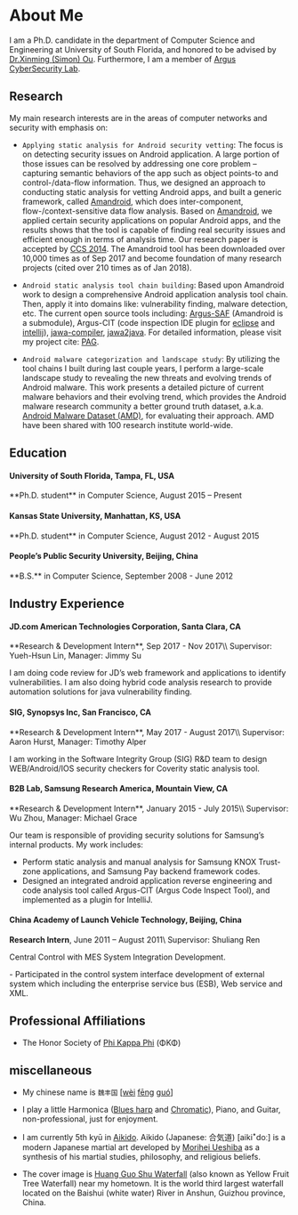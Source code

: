 <div class="container">
  <div class="row">
    <div class="col-lg-12 text-center">
      <div class="navy-line"></div>
      <h1><span>About Me</span></h1>
    </div>
  </div>
  <div id="primary" class="content-area full-width">
    <main id="main" class="site-main full-width" role="main">
        <div class="fl-builder-content fl-builder-content-4135 fl-builder-content-primary fl-builder-global-templates-locked" data-post-id="4135" markdown="1">

<div class="fl-row fl-row-full-width fl-row-bg-color fl-node-571945cc8ecfb about-section">
    <div class="wow animated fadeIn" markdown="1">

<p style="margin-bottom:5px" markdown="1">

I am a Ph.D. candidate in the department of Computer Science and Engineering at University of South Florida,
and honored to be advised by [Dr.Xinming (Simon) Ou](http://www.cse.usf.edu/~xou/).
Furthermore, I am a member of [Argus CyberSecurity Lab](http://www.arguslab.org/). 

</p>

</div></div>

<div class="fl-row fl-row-full-width fl-row-bg-color fl-node-571945cc8ecfb about-section">
    <div class="wow animated fadeIn" markdown="1">

## Research
    
My main research interests are in the areas of computer networks and security with emphasis on:

<div class="row">
    <div class="col-lg-12" markdown="1">

- `Applying static analysis for Android security vetting`: The focus is on detecting security issues on Android application. 
A large portion of those issues can be resolved by addressing one core problem – capturing semantic behaviors of the app 
such as object points-to and control-/data-flow information. 
Thus, we designed an approach to conducting static analysis for vetting Android apps, 
and built a generic framework, called [Amandroid](http://pag.arguslab.org/argus-saf),
which does inter-component, flow-/context-sensitive data flow analysis. 
Based on [Amandroid](http://pag.arguslab.org/argus-saf),
we applied certain security applications on popular Android apps, and the results shows that the tool 
is capable of finding real security issues and efficient enough in terms of analysis time. 
Our research paper is accepted by [CCS 2014](http://www.sigsac.org/ccs/CCS2014/).
The Amandroid tool has been downloaded over 10,000 times as of Sep 2017 and
become foundation of many research projects (cited over 210 times as of Jan
2018).

</div>
<div class="col-lg-12" markdown="1">

- `Android static analysis tool chain building`: Based upon Amandroid work to design a comprehensive Android application analysis tool chain.
Then, apply it into domains like: vulnerability finding, malware detection, etc.
The current open source tools including: [Argus-SAF](https://github.com/arguslab/Argus-SAF) (Amandroid is a submodule),
Argus-CIT (code inspection IDE plugin for [eclipse](https://github.com/fgwei/argus-cit) and 
[intellij](https://github.com/arguslab/argus-cit-intellij)), 
[jawa-compiler](https://github.com/arguslab/jawa-compiler), [jawa2java](https://github.com/arguslab/jawa2java).
For detailed information, please visit my project cite: [PAG](http://pag.arguslab.org/).
    
</div>
<div class="col-lg-12" markdown="1">
    
- `Android malware categorization and landscape study`: 
By utilizing the tool chains I built during last couple years, 
I perform a large-scale landscape study to revealing 
the new threats and evolving trends of Android malware. 
This work presents a detailed picture of current malware 
behaviors and their evolving trend, 
which provides the Android malware research community 
a better ground truth dataset, 
a.k.a. [Android Malware Dataset (AMD)](http://amd.arguslab.org/),
for evaluating their approach.
AMD have been shared with 100 research
institute world-wide.
    
</div></div>
</div></div>
<div class="fl-row fl-row-full-width fl-row-bg-color fl-node-571945cc8ecfb about-section">
    <div class="wow animated fadeIn" markdown="1">
    
## Education

<div class="col-lg-12 bs-callout bs-callout-primary">
  <h4>University of South Florida, Tampa, FL, USA</h4>
  <p markdown="1">**Ph.D. student** in Computer Science, August 2015 – Present</p>
</div>

<div class="col-lg-12 bs-callout bs-callout-primary">
  <h4>Kansas State University, Manhattan, KS, USA</h4>
  <p markdown="1">**Ph.D. student** in Computer Science, August 2012 - August 2015</p>
</div>

<div class="col-lg-12 bs-callout bs-callout-primary">
  <h4>People’s Public Security University, Beijing, China</h4>
  <p markdown="1">**B.S.** in Computer Science, September 2008 - June 2012</p>
</div>

</div></div>
<div class="fl-row fl-row-full-width fl-row-bg-color fl-node-571945cc8ecfb about-section">
    <div class="wow animated fadeIn" markdown="1">

## Industry Experience

<div class="col-lg-12 bs-callout bs-callout-warning" markdown="1">
  <h4>JD.com American Technologies Corporation, Santa Clara, CA</h4>
  **Research & Development Intern**, Sep 2017 - Nov 2017\\
  Supervisor: Yueh-Hsun Lin, Manager: Jimmy Su
  
  I am doing code review for JD’s web framework and applications to identify vulnerabilities. I am also doing hybrid code analysis research to provide automation solutions for java vulnerability finding.
  
</div>

<div class="col-lg-12 bs-callout bs-callout-warning" markdown="1">
  <h4>SIG, Synopsys Inc, San Francisco, CA</h4>
  **Research & Development Intern**, May 2017 - August 2017\\
  Supervisor: Aaron Hurst, Manager: Timothy Alper
  
  I am working in the Software Integrity Group (SIG) R&D team to design WEB/Android/IOS security checkers for Coverity static analysis tool.
  
</div>

<div class="col-lg-12 bs-callout bs-callout-warning" markdown="1">
  <h4>B2B Lab, Samsung Research America, Mountain View, CA</h4>
  **Research & Development Intern**, January 2015 - July 2015\\
  Supervisor: Wu Zhou, Manager: Michael Grace
  
  Our team is responsible of providing security solutions for Samsung’s internal products. My work includes:
  
  - Perform static analysis and manual analysis for Samsung KNOX Trust-zone applications, and Samsung Pay backend framework codes.
  - Designed an integrated android application reverse engineering and code analysis tool called Argus-CIT (Argus Code Inspect Tool), and implemented as a plugin for IntelliJ.
  
</div>

<div class="col-lg-12 bs-callout bs-callout-warning" markdown="1">
  <h4>China Academy of Launch Vehicle Technology, Beijing, China</h4>
  
  **Research Intern**, June 2011 – August 2011\\
  Supervisor: Shuliang Ren
  
  Central Control with MES System Integration Development.
  <div class="col-lg-12" markdown="1">
  - Participated in the control system interface development of external system which including the enterprise service bus (ESB), Web service and XML.
  </div>
</div>

</div></div>

<div class="fl-row fl-row-full-width fl-row-bg-color fl-node-571945cc8ecfb about-section">
    <div class="wow animated fadeIn" markdown="1">

## Professional Affiliations

- The Honor Society of [Phi Kappa Phi](http://www.phikappaphi.org/web/) (ΦΚΦ)

</div></div>

<div class="fl-row fl-row-full-width fl-row-bg-color fl-node-571945cc8ecfb about-section">
    <div class="wow animated fadeIn" markdown="1">

## miscellaneous

<div class="col-lg-12" markdown="1">

- My chinese name is `魏丰国` [<a class="pinyin tone4" href="/mp3/wei4.mp3" id="audiolink">wèi</a> <a class="pinyin tone1 " href="/mp3/feng1.mp3">fēng</a> <a class="pinyin tone2 " href="/mp3/guo2.mp3">guó</a>]

</div>

<div class="col-lg-12" markdown="1">

- I play a little Harmonica ([Blues harp](https://en.wikipedia.org/wiki/Richter-tuned_harmonica) and [Chromatic](https://en.wikipedia.org/wiki/Chromatic_harmonica)), Piano, and Guitar, non-professional, just for enjoyment.

</div>

<div class="col-lg-12" markdown="1">

- I am currently 5th kyū in [Aikido](https://en.wikipedia.org/wiki/Aikido). Aikido (Japanese: 合気道) [aikiꜜdoː] is a modern Japanese martial art developed by [Morihei Ueshiba](https://en.wikipedia.org/wiki/Morihei_Ueshiba) as a synthesis of his martial studies, philosophy, and religious beliefs.

</div>

<div class="col-lg-12" markdown="1">

- The cover image is [Huang Guo Shu Waterfall](https://en.wikipedia.org/wiki/Huangguoshu_Waterfall) (also known as Yellow Fruit Tree Waterfall) near my hometown.
It is the world third largest waterfall located on the Baishui (white water) River in Anshun, Guizhou province, China.

</div>

</div></div>

</div></main></div></div>
